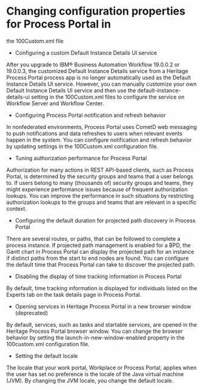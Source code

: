 # Changing configuration properties for Process Portal in
the 100Custom.xml file

- Configuring a custom Default Instance Details UI service

After you upgrade to IBM® Business Automation Workflow 19.0.0.2 or 19.0.0.3, the customized Default Instance Details service from a Heritage Process Portal process app is no longer automatically used as the Default Instance Details UI service. However, you can manually customize your own Default Instance Details UI service and then use the default-instance-details-ui setting in the 100Custom.xml files to configure the service on Workflow Server and Workflow Center.
- Configuring Process Portal notification and refresh behavior

In nonfederated environments, Process Portal uses CometD web messaging to push notifications and data refreshes to users when relevant events happen in the system. You can configure notification and refresh behavior by updating settings in the 100Custom.xml configuration file.
- Tuning authorization performance for Process Portal

Authorization for many actions in REST API-based clients, such as Process Portal, is determined by the security groups and teams that a user belongs to. If users belong to many (thousands of) security groups and teams, they might experience performance issues because of frequent authorization lookups. You can improve the performance in such situations by restricting authorization lookups to the groups and teams that are relevant in a specific context.
- Configuring the default duration for projected path discovery in Process Portal

There are several routes, or paths, that can be followed to complete a process instance. If projected path management is enabled for a BPD, the Gantt chart in Process Portal can display the projected path for an instance if distinct paths from the start to end nodes are found. You can configure the default time that Process Portal can take to discover the projected path.
- Disabling the display of time tracking information in Process Portal

By default, time tracking information is displayed for individuals listed on the Experts tab on the task details page in Process Portal.
- Opening services in Heritage Process Portal in a new browser window (deprecated)

By default, services, such as tasks and startable services, are opened in the Heritage Process Portal browser window. You can change the browser behavior by setting the launch-in-new-window-enabled property in the 100custom.xml configuration file.
- Setting the default locale

The locale that your work portal, Workplace or Process Portal, applies when the user has set no preference is the locale of the Java virtual machine (JVM). By changing the JVM locale, you change the default locale.